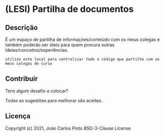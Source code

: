 ﻿# (LESI) Partilha de documentos

## Descrição

É um espaço de partilha de informações/conteúdo com os meus colegas e também poderão ser úteis para quem procura outras ideias/conceitos/experiências.
```
utilizo este local para centralizar todo o código que partilho com os meus colegas de curso
```

## Contribuir

Tens algum desafio a colocar?

Todas as sugestões para melhorar são aceites.

## Licença

Copyright (c) 2021, João Carlos Pinto
BSD-3-Clause License

